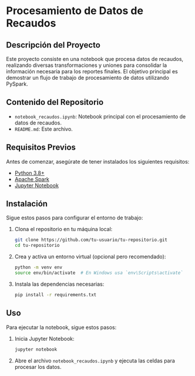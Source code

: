 # Procesamiento de Datos de Recaudos

## Descripción del Proyecto
Este proyecto consiste en una notebook que procesa datos de recaudos, realizando diversas transformaciones y uniones para consolidar la información necesaria para los reportes finales. El objetivo principal es demostrar un flujo de trabajo de procesamiento de datos utilizando PySpark.

## Contenido del Repositorio
- `notebook_recaudos.ipynb`: Notebook principal con el procesamiento de datos de recaudos.
- `README.md`: Este archivo.

## Requisitos Previos
Antes de comenzar, asegúrate de tener instalados los siguientes requisitos:
- [Python 3.8+](https://www.python.org/downloads/)
- [Apache Spark](https://spark.apache.org/downloads.html)
- [Jupyter Notebook](https://jupyter.org/install)

## Instalación
Sigue estos pasos para configurar el entorno de trabajo:

1. Clona el repositorio en tu máquina local:
    ```bash
    git clone https://github.com/tu-usuario/tu-repositorio.git
    cd tu-repositorio
    ```

2. Crea y activa un entorno virtual (opcional pero recomendado):
    ```bash
    python -m venv env
    source env/bin/activate  # En Windows usa `env\Scripts\activate`
    ```

3. Instala las dependencias necesarias:
    ```bash
    pip install -r requirements.txt
    ```

## Uso
Para ejecutar la notebook, sigue estos pasos:

1. Inicia Jupyter Notebook:
    ```bash
    jupyter notebook
    ```

2. Abre el archivo `notebook_recaudos.ipynb` y ejecuta las celdas para procesar los datos.
